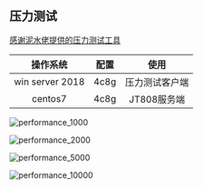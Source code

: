 ## 压力测试

[感谢泥水佬提供的压力测试工具](https://www.cnblogs.com/smark/p/4496660.html?utm_source=tuicool)

| 操作系统 | 配置 | 使用 |
|:-------:|:-------:|:-------:|
| win server 2018 | 4c8g | 压力测试客户端 |
| centos7 | 4c8g | JT808服务端 |

![performance_1000](https://github.com/SmallChi/JT808DotNetty/blob/master/doc/img/performance_1000.png)

![performance_2000](https://github.com/SmallChi/JT808DotNetty/blob/master/doc/img/performance_2000.png)

![performance_5000](https://github.com/SmallChi/JT808DotNetty/blob/master/doc/img/performance_5000.png)

![performance_10000](https://github.com/SmallChi/JT808DotNetty/blob/master/doc/img/performance_10000.png)
